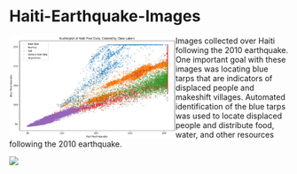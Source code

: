 # Haiti-Earthquake-Images


<div>
<img align="left" width="300px" src="https://github.com/wbasener/Haiti-Earthquake-Images/blob/main/scatterplot.png">

Images collected over Haiti following the 2010 earthquake.  One important goal with these images was locating blue tarps that are indicators of displaced people and makeshift villages.  Automated identification of the blue tarps was used to locate displaced people and distribute food, water, and other resources following the 2010 earthquake.

</div

![](https://github.com/wbasener/Haiti-Earthquake-Images/blob/main/Haiti_PNG.png?raw=true)
